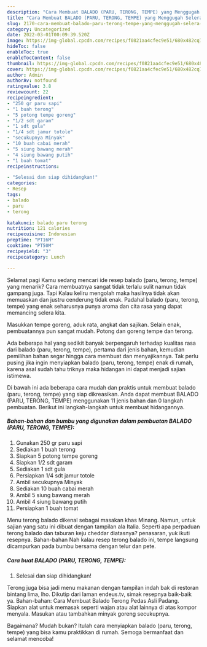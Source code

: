 ```yaml
---
description: "Cara Membuat BALADO (PARU, TERONG, TEMPE) yang Menggugah Selera, Buat Buka Puasa Enak"
title: "Cara Membuat BALADO (PARU, TERONG, TEMPE) yang Menggugah Selera, Buat Buka Puasa Enak"
slug: 2170-cara-membuat-balado-paru-terong-tempe-yang-menggugah-selera-buat-buka-puasa-enak
category: Uncategorized
date: 2022-03-01T00:09:39.520Z
image: https://img-global.cpcdn.com/recipes/f0821aa4cfec9e51/680x482cq70/balado-paru-terong-tempe-foto-resep-utama.jpg
hideToc: false
enableToc: true
enableTocContent: false
thumbnail: https://img-global.cpcdn.com/recipes/f0821aa4cfec9e51/680x482cq70/balado-paru-terong-tempe-foto-resep-utama.jpg
cover: https://img-global.cpcdn.com/recipes/f0821aa4cfec9e51/680x482cq70/balado-paru-terong-tempe-foto-resep-utama.jpg
author: Admin
authorAv: notfound
ratingvalue: 3.8
reviewcount: 22
recipeingredient:
- "250 gr paru sapi"
- "1 buah terong"
- "5 potong tempe goreng"
- "1/2 sdt garam"
- "1 sdt gula"
- "1/4 sdt jamur totole"
- "secukupnya Minyak"
- "10 buah cabai merah"
- "5 siung bawang merah"
- "4 siung bawang putih"
- "1 buah tomat"
recipeinstructions:

- "Selesai dan siap dihidangkan!"
categories:
- Resep
tags:
- balado
- paru
- terong

katakunci: balado paru terong 
nutrition: 121 calories
recipecuisine: Indonesian
preptime: "PT16M"
cooktime: "PT50M"
recipeyield: "3"
recipecategory: Lunch

---
```



Selamat pagi Kamu sedang mencari ide resep balado (paru, terong, tempe) yang menarik? Cara membuatnya sangat tidak terlalu sulit namun tidak gampang juga. Tapi Kalau keliru mengolah maka hasilnya tidak akan memuaskan dan justru cenderung tidak enak. Padahal balado (paru, terong, tempe) yang enak seharusnya punya aroma dan cita rasa yang dapat memancing selera kita.


Masukkan tempe goreng, aduk rata, angkat dan sajikan. Selain enak, pembuatannya pun sangat mudah. Potong dan goreng tempe dan terong.

Ada beberapa hal yang sedikit banyak berpengaruh terhadap kualitas rasa dari balado (paru, terong, tempe), pertama dari jenis bahan, kemudian pemilihan bahan segar hingga cara membuat dan menyajikannya. Tak perlu pusing jika ingin menyiapkan balado (paru, terong, tempe) enak di rumah, karena asal sudah tahu triknya maka hidangan ini dapat menjadi sajian istimewa.


Di bawah ini ada beberapa cara mudah dan praktis untuk membuat balado (paru, terong, tempe) yang siap dikreasikan. Anda dapat membuat BALADO (PARU, TERONG, TEMPE) menggunakan 11 jenis bahan dan 0 langkah pembuatan. Berikut ini langkah-langkah untuk membuat hidangannya.

<!--inarticleads1-->

##### Bahan-bahan dan bumbu yang digunakan dalam pembuatan BALADO (PARU, TERONG, TEMPE):

1. Gunakan 250 gr paru sapi
1. Sediakan 1 buah terong
1. Siapkan 5 potong tempe goreng
1. Siapkan 1/2 sdt garam
1. Sediakan 1 sdt gula
1. Persiapkan 1/4 sdt jamur totole
1. Ambil secukupnya Minyak
1. Sediakan 10 buah cabai merah
1. Ambil 5 siung bawang merah
1. Ambil 4 siung bawang putih
1. Persiapkan 1 buah tomat


Menu terong balado dikenal sebagai masakan khas Minang. Namun, untuk sajian yang satu ini dibuat dengan tampilan ala Italia. Seperti apa perpaduan terong balado dan taburan keju cheddar diatasnya? penasaran, yuk ikuti resepnya. Bahan-bahan Nah kalau resep terong balado ini, tempe langsung dicampurkan pada bumbu bersama dengan telur dan pete. 

<!--inarticleads2-->

##### Cara buat BALADO (PARU, TERONG, TEMPE):


1. Selesai dan siap dihidangkan!

Terong juga bisa jadi menu makanan dengan tampilan indah bak di restoran bintang lima, lho. Dikutip dari laman endeus.tv, simak resepnya baik-baik ya. Bahan-bahan: Cara Membuat Balado Terong Pedas Asli Padang. Siapkan alat untuk memasak seperti wajan atau alat lainnya di atas kompor menyala. Masukan atau tambahkan minyak goreng secukupnya. 

Bagaimana? Mudah bukan? Itulah cara menyiapkan balado (paru, terong, tempe) yang bisa kamu praktikkan di rumah. Semoga bermanfaat dan selamat mencoba!
